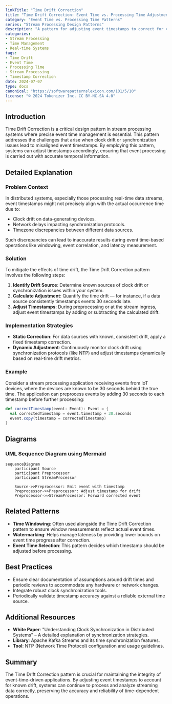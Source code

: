 ```yaml
---
linkTitle: "Time Drift Correction"
title: "Time Drift Correction: Event Time vs. Processing Time Adjustment"
category: "Event Time vs. Processing Time Patterns"
series: "Stream Processing Design Patterns"
description: "A pattern for adjusting event timestamps to correct for clock drift or synchronization issues, enhancing the accuracy of event time processing in stream systems."
categories:
- Stream Processing
- Time Management
- Real-time Systems
tags:
- Time Drift
- Event Time
- Processing Time
- Stream Processing
- Timestamp Correction
date: 2024-07-07
type: docs
canonical: "https://softwarepatternslexicon.com/101/5/10"
license: "© 2024 Tokenizer Inc. CC BY-NC-SA 4.0"
---
```



## Introduction
Time Drift Correction is a critical design pattern in stream processing systems where precise event time management is essential. This pattern addresses the challenges that arise when clock drift or synchronization issues lead to misaligned event timestamps. By employing this pattern, systems can adjust timestamps accordingly, ensuring that event processing is carried out with accurate temporal information.

## Detailed Explanation

### Problem Context
In distributed systems, especially those processing real-time data streams, event timestamps might not precisely align with the actual occurrence time due to:
- Clock drift on data-generating devices.
- Network delays impacting synchronization protocols.
- Timezone discrepancies between different data sources.

Such discrepancies can lead to inaccurate results during event time-based operations like windowing, event correlation, and latency measurement.

### Solution
To mitigate the effects of time drift, the Time Drift Correction pattern involves the following steps:

1. **Identify Drift Source**: Determine known sources of clock drift or synchronization issues within your system.
2. **Calculate Adjustment**: Quantify the time drift — for instance, if a data source consistently timestamps events 30 seconds late.
3. **Adjust Timestamps**: During preprocessing or at the stream ingress, adjust event timestamps by adding or subtracting the calculated drift. 

### Implementation Strategies
- **Static Correction**: For data sources with known, consistent drift, apply a fixed timestamp correction.
- **Dynamic Adjustment**: Continuously monitor clock drift using synchronization protocols (like NTP) and adjust timestamps dynamically based on real-time drift metrics.

### Example
Consider a stream processing application receiving events from IoT devices, where the devices are known to be 30 seconds behind the true time. The application can preprocess events by adding 30 seconds to each timestamp before further processing:
   
```scala
def correctTimestamp(event: Event): Event = {
  val correctedTimestamp = event.timestamp + 30.seconds
  event.copy(timestamp = correctedTimestamp)
}
```

## Diagrams

### UML Sequence Diagram using Mermaid
```mermaid
sequenceDiagram
    participant Source
    participant Preprocessor
    participant StreamProcessor

    Source->>Preprocessor: Emit event with timestamp
    Preprocessor->>Preprocessor: Adjust timestamp for drift
    Preprocessor->>StreamProcessor: Forward corrected event
```

## Related Patterns
- **Time Windowing**: Often used alongside the Time Drift Correction pattern to ensure window measurements reflect actual event times.
- **Watermarking**: Helps manage lateness by providing lower bounds on event time progress after correction.
- **Event Time Selection**: This pattern decides which timestamp should be adjusted before processing.

## Best Practices
- Ensure clear documentation of assumptions around drift times and periodic reviews to accommodate any hardware or network changes.
- Integrate robust clock synchronization tools.
- Periodically validate timestamp accuracy against a reliable external time source.

## Additional Resources
- **White Paper**: "Understanding Clock Synchronization in Distributed Systems" – A detailed explanation of synchronization strategies.
- **Library**: Apache Kafka Streams and its time synchronization features.
- **Tool**: NTP (Network Time Protocol) configuration and usage guidelines.

## Summary
The Time Drift Correction pattern is crucial for maintaining the integrity of event-time-driven applications. By adjusting event timestamps to account for known drift, systems can continue to process and analyze streaming data correctly, preserving the accuracy and reliability of time-dependent operations.

